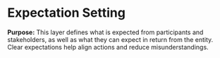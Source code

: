 # Expectation Setting

**Purpose:** This layer defines what is expected from participants and stakeholders, as well as what they can expect in return from the entity. Clear expectations help align actions and reduce misunderstandings.
